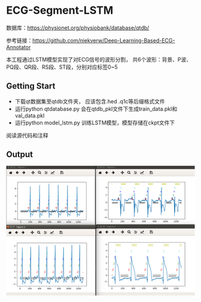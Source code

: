 # ECG-Segment-LSTM
数据库：https://physionet.org/physiobank/database/qtdb/

参考链接：https://github.com/niekverw/Deep-Learning-Based-ECG-Annotator

本工程通过LSTM模型实现了对ECG信号的波形分割，
共6个波形：背景、P波、PQ段、QR段、RS段、ST段，分别对应标签0~5
## Getting Start
* 下载qt数据集至qtdb文件夹， 应该包含.hed .q1c等后缀格式文件
* 运行python qtdatabase.py 会在qtdb_pkl文件下生成train_data.pkl和val_data.pkl
* 运行python model_lstm.py 训练LSTM模型，模型存储在ckpt文件下

阅读源代码和注释

## Output
![](./result/result.png)
